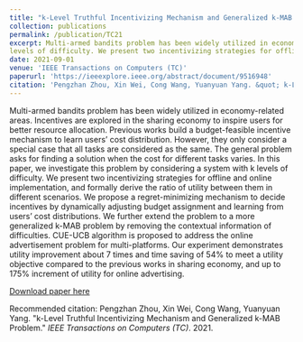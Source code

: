 ```yaml
---
title: "k-Level Truthful Incentivizing Mechanism and Generalized k-MAB Problem"
collection: publications
permalink: /publication/TC21
excerpt: Multi-armed bandits problem has been widely utilized in economy-related areas. Incentives are explored in the sharing economy to inspire users for better resource allocation. Previous works build a budget-feasible incentive mechanism to learn users’ cost distribution. However, they only consider a special case that all tasks are considered as the same. The general problem asks for finding a solution when the cost for different tasks varies. In this paper, we investigate this problem by considering a system with k
levels of difficulty. We present two incentivizing strategies for offline and online implementation, and formally derive the ratio of utility between them in different scenarios. We propose a regret-minimizing mechanism to decide incentives by dynamically adjusting budget assignment and learning from users’ cost distributions. We further extend the problem to a more generalized k-MAB problem by removing the contextual information of difficulties. CUE-UCB algorithm is proposed to address the online advertisement problem for multi-platforms. Our experiment demonstrates utility improvement about 7 times and time saving of 54% to meet a utility objective compared to the previous works in sharing economy, and up to 175% increment of utility for online advertising.
date: 2021-09-01
venue: 'IEEE Transactions on Computers (TC)'
paperurl: 'https://ieeexplore.ieee.org/abstract/document/9516948'
citation: 'Pengzhan Zhou, Xin Wei, Cong Wang, Yuanyuan Yang. &quot; k-Level Truthful Incentivizing Mechanism and Generalized k-MAB Problem.&quot; <i>IEEE Transactions on Computers (TC)</i>, 2021.'
---
```

Multi-armed bandits problem has been widely utilized in economy-related areas. Incentives are explored in the sharing economy to inspire users for better resource allocation. Previous works build a budget-feasible incentive mechanism to learn users’ cost distribution. However, they only consider a special case that all tasks are considered as the same. The general problem asks for finding a solution when the cost for different tasks varies. In this paper, we investigate this problem by considering a system with k
levels of difficulty. We present two incentivizing strategies for offline and online implementation, and formally derive the ratio of utility between them in different scenarios. We propose a regret-minimizing mechanism to decide incentives by dynamically adjusting budget assignment and learning from users’ cost distributions. We further extend the problem to a more generalized k-MAB problem by removing the contextual information of difficulties. CUE-UCB algorithm is proposed to address the online advertisement problem for multi-platforms. Our experiment demonstrates utility improvement about 7 times and time saving of 54% to meet a utility objective compared to the previous works in sharing economy, and up to 175% increment of utility for online advertising.

[Download paper here](https://ieeexplore.ieee.org/abstract/document/9516948)

Recommended citation: Pengzhan Zhou, Xin Wei, Cong Wang, Yuanyuan Yang. "k-Level Truthful Incentivizing Mechanism and Generalized k-MAB Problem." <i>IEEE Transactions on Computers (TC)</i>. 2021.
